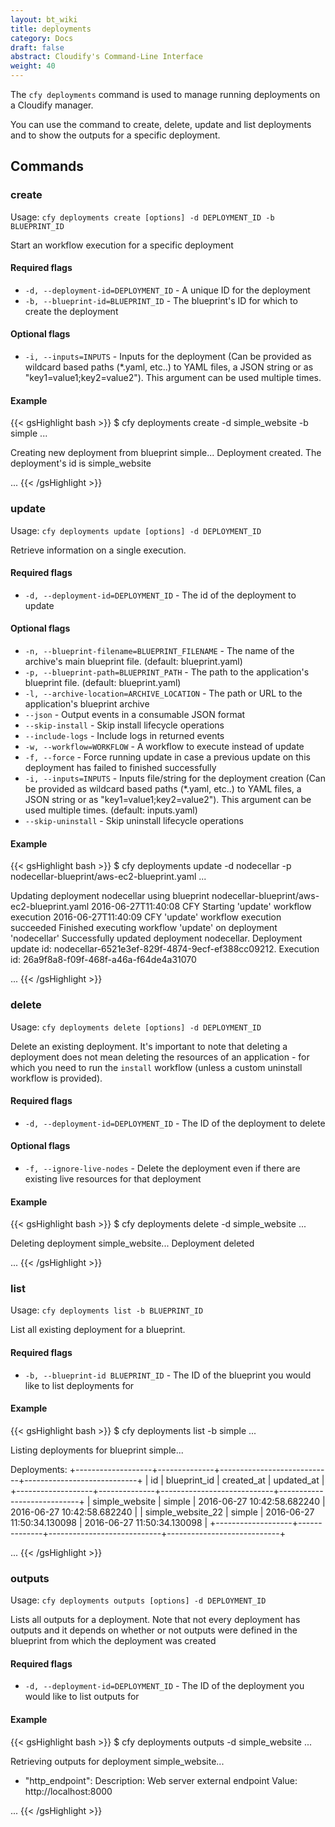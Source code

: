 ```yaml
---
layout: bt_wiki
title: deployments
category: Docs
draft: false
abstract: Cloudify's Command-Line Interface
weight: 40
---
```


The `cfy deployments` command is used to manage running deployments on a Cloudify manager.

You can use the command to create, delete, update and list deployments and to show the outputs for a specific deployment.


## Commands

### create

Usage: `cfy deployments create [options] -d DEPLOYMENT_ID -b BLUEPRINT_ID`

Start an workflow execution for a specific deployment 

#### Required flags

*  `-d, --deployment-id=DEPLOYMENT_ID` -
                        A unique ID for the deployment
*  `-b, --blueprint-id=BLUEPRINT_ID` -
                        The blueprint's ID for which to create the deployment

#### Optional flags

*  `-i, --inputs=INPUTS` -
                        Inputs for the deployment (Can be provided as wildcard
                        based paths (*.yaml, etc..) to YAML files, a JSON
                        string or as "key1=value1;key2=value2"). This argument
                        can be used multiple times.


#### Example

{{< gsHighlight  bash  >}}
$ cfy deployments create -d simple_website -b simple
...

Creating new deployment from blueprint simple...
Deployment created. The deployment's id is simple_website

...
{{< /gsHighlight >}}

### update

Usage: `cfy deployments update [options] -d DEPLOYMENT_ID`

Retrieve information on a single execution.

#### Required flags

*  `-d, --deployment-id=DEPLOYMENT_ID` -
                        The id of the deployment to update

#### Optional flags

*  `-n, --blueprint-filename=BLUEPRINT_FILENAME` -
                        The name of the archive's main blueprint file.
                        (default: blueprint.yaml)
*  `-p, --blueprint-path=BLUEPRINT_PATH` -
                        The path to the application's blueprint file.
                        (default: blueprint.yaml)
*  `-l, --archive-location=ARCHIVE_LOCATION` -
                        The path or URL to the application's blueprint archive
*  `--json` -               Output events in a consumable JSON format
*  `--skip-install` -       Skip install lifecycle operations
*  `--include-logs` -       Include logs in returned events
*  `-w, --workflow=WORKFLOW` -
                        A workflow to execute instead of update
*  `-f, --force` -          Force running update in case a previous update on this
                        deployment has failed to finished successfully
*  `-i, --inputs=INPUTS` -
                        Inputs file/string for the deployment creation (Can be
                        provided as wildcard based paths (*.yaml, etc..) to
                        YAML files, a JSON string or as
                        "key1=value1;key2=value2"). This argument can be used
                        multiple times. (default: inputs.yaml)
*  `--skip-uninstall` -      Skip uninstall lifecycle operations

#### Example

{{< gsHighlight  bash  >}}
$ cfy deployments update -d nodecellar -p nodecellar-blueprint/aws-ec2-blueprint.yaml
...

Updating deployment nodecellar using blueprint nodecellar-blueprint/aws-ec2-blueprint.yaml
2016-06-27T11:40:08 CFY <nodecellar> Starting 'update' workflow execution
2016-06-27T11:40:09 CFY <nodecellar> 'update' workflow execution succeeded
Finished executing workflow 'update' on deployment 'nodecellar'
Successfully updated deployment nodecellar. Deployment update id: nodecellar-6521e3ef-829f-4874-9ecf-ef388cc09212. Execution id: 26a9f8a8-f09f-468f-a46a-f64de4a31070

...
{{< /gsHighlight >}}

### delete

Usage: `cfy deployments delete [options] -d DEPLOYMENT_ID` 

Delete an existing deployment. It's important to note that deleting a deployment does not mean deleting the resources of an application - for which you need to run the `install` workflow (unless a custom uninstall workflow is provided).

#### Required flags

*  `-d, --deployment-id=DEPLOYMENT_ID` - The ID of the deployment to delete

#### Optional flags

*  `-f, --ignore-live-nodes` - Delete the deployment even if there are existing live resources for that deployment

#### Example

{{< gsHighlight  bash  >}}
$ cfy deployments delete -d simple_website
...

Deleting deployment simple_website...
Deployment deleted

...
{{< /gsHighlight >}}

### list

Usage: `cfy deployments list -b BLUEPRINT_ID`

List all existing deployment for a blueprint.

#### Required flags

*  `-b, --blueprint-id BLUEPRINT_ID` - The ID of the blueprint you would like to list deployments for


#### Example

{{< gsHighlight  bash  >}}
$ cfy deployments list -b simple
...

Listing deployments for blueprint simple...

Deployments:
+-------------------+--------------+----------------------------+----------------------------+
|         id        | blueprint_id |         created_at         |         updated_at         |
+-------------------+--------------+----------------------------+----------------------------+
|   simple_website  |    simple    | 2016-06-27 10:42:58.682240 | 2016-06-27 10:42:58.682240 |
| simple_website_22 |    simple    | 2016-06-27 11:50:34.130098 | 2016-06-27 11:50:34.130098 |
+-------------------+--------------+----------------------------+----------------------------+

...
{{< /gsHighlight >}}

### outputs

Usage: `cfy deployments outputs [options] -d DEPLOYMENT_ID`

Lists all outputs for a deployment. Note that not every deployment has outputs and it depends on whether or not outputs were defined in the blueprint from which the deployment was created

#### Required flags

* `-d, --deployment-id=DEPLOYMENT_ID` - The ID of the deployment you would like to list outputs for

#### Example

{{< gsHighlight  bash  >}}
$ cfy deployments outputs -d simple_website
...

Retrieving outputs for deployment simple_website...
 - "http_endpoint":
     Description: Web server external endpoint
     Value: http://localhost:8000

...
{{< /gsHighlight >}}